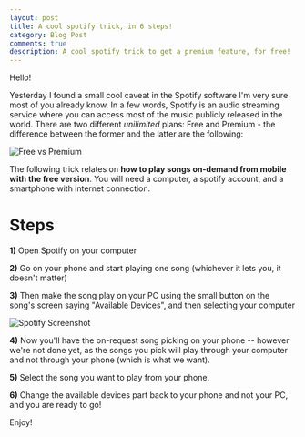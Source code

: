 ```yaml
---
layout: post
title: A cool spotify trick, in 6 steps!
category: Blog Post
comments: true
description: A cool spotify trick to get a premium feature, for free!
---
```


Hello!

Yesterday I found a small cool caveat in the Spotify software I'm very sure most of you already know. In a few words, Spotify is an audio streaming service where you can access most of the music publicly released in the world. There are two different *unilimited* plans: Free and Premium - the difference between the former and the latter are the following:

![Free vs Premium](http://cdn.pocket-lint.com/r/s/650x/assets/images/phpxlsghe.png)

The following trick relates on **how to play songs on-demand from mobile with the free version**. You will need a computer, a spotify account, and a smartphone with internet connection.

# Steps

**1)** Open Spotify on your computer

**2)** Go on your phone and start playing one song (whichever it lets you, it doesn't matter)

**3)** Then make the song play on your PC using the small button on the song's screen saying "Available Devices", and then selecting your computer

![Spotify Screenshot](http://i.imgur.com/xFhUGqV.png?1)

**4)** Now you'll have the on-request song picking on your phone -- however we're not done yet, as the songs you pick will play through your computer and not through your phone (which is what we want).

**5)** Select the song you want to play from your phone.

**6)** Change the available devices part back to your phone and not your PC, and you are ready to go!

Enjoy!

